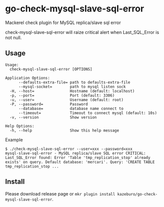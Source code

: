 # go-check-mysql-slave-sql-error

Mackerel check plugin for MySQL replica/slave sql error

check-mysql-slave-sql-error will raize critical alert when Last_SQL_Error is not null.

## Usage

```
Usage:
  check-mysql-slave-sql-error [OPTIONS]

Application Options:
      --defaults-extra-file= path to defaults-extra-file
      --mysql-socket=        path to mysql listen sock
  -H, --host=                Hostname (default: localhost)
  -p, --port=                Port (default: 3306)
  -u, --user=                Username (default: root)
  -P, --password=            Password
      --database=            database name connect to
      --timeout=             Timeout to connect mysql (default: 10s)
  -v, --version              Show version

Help Options:
  -h, --help                 Show this help message
```

Example

```
$ ./check-mysql-slave-sql-error --user=xxx --password=xxx
mysql-slave-sql-error - MySQL replica/slave SQL error CRITICAL: Last_SQL_Error found: Error 'Table 'tmp_replication_stop' already exists' on query. Default database: 'mercari'. Query: 'CREATE TABLE tmp_replication_stop ...
```

  ## Install

Please download release page or `mkr plugin install kazeburo/go-check-mysql-slave-sql-error`.
